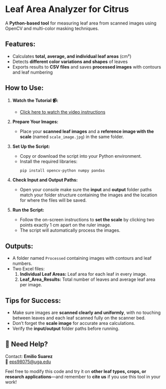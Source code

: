 # Leaf Area Analyzer for Citrus 

A **Python-based tool** for measuring leaf area from scanned images using OpenCV and multi-color masking techniques.



##  Features:
- Calculates **total, average, and individual leaf areas** (cm²)
- Detects **different color variations and shapes** of leaves
- Exports results to **CSV files** and saves **processed images** with contours and leaf numbering



##  How to Use:

1. **Watch the Tutorial 📹:**
   -  [Click here to watch the video instructions](https://youtu.be/bThS7Iwn94A)

2. **Prepare Your Images:**
   - Place your **scanned leaf images** and a **reference image with the scale** (named `scale_image.jpg`) in the same folder.

3. **Set Up the Script:**
   - Copy or download the script into your Python environment.
   - Install the required libraries:
     ```bash
     pip install opencv-python numpy pandas
     ```

4. **Check Input and Output Paths:**
   - Open your console make sure the **input** and **output** folder paths match your folder structure containing the images and the location for where the files will be saved.

5. **Run the Script:**
   - Follow the on-screen instructions to **set the scale** by clicking two points exactly 1 cm apart on the ruler image.
   - The script will automatically process the images.



##  Outputs:
- A folder named `Processed` containing images with contours and leaf numbers.
- Two Excel files:
  1. **Individual Leaf Areas:** Leaf area for each leaf in every image.
  2. **Leaf_Area_Results:** Total number of leaves and average leaf area per image.



## Tips for Success:
- Make sure images are **scanned clearly and uniformly**, with no touching between leaves and each leaf scanned fully on the scanner bed.
- Don’t forget the **scale image** for accurate area calculations.
- Verify the **input/output** folder paths before running.



## 🙋 Need Help?
Contact: **Emilio Suarez**  
📧 eps98075@uga.edu

Feel free to modify this code and try it on **other leaf types, crops, or research applications**—and remember to **cite us** if you use this tool in your work!
